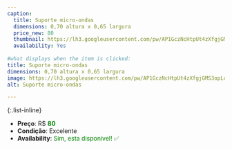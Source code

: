 ```yaml
---
caption:
  title: Suporte micro-ondas
  dimensions: 0,70 altura x 0,65 largura
  price_new: 80
  thumbnail: https://lh3.googleusercontent.com/pw/AP1GczNcHtpUt4zXfgjGMS3opLuSUilU2fyGcjj2O86W4LEdVde2d0kT8jGfvG1XvPJBgaXciy9OWPLVi7kADJekWK374Eo0wmrpaz9M9yLuELTEm_1nFWtbmebhGVhH5DzBHYT3n9O4d66MbO92tpzQdkFoiw=w1220-h1626-s-no-gm?authuser=0
  availability: Yes
  
#what displays when the item is clicked:
title: Suporte micro-ondas
dimensions: 0,70 altura x 0,65 largura
image: https://lh3.googleusercontent.com/pw/AP1GczNcHtpUt4zXfgjGMS3opLuSUilU2fyGcjj2O86W4LEdVde2d0kT8jGfvG1XvPJBgaXciy9OWPLVi7kADJekWK374Eo0wmrpaz9M9yLuELTEm_1nFWtbmebhGVhH5DzBHYT3n9O4d66MbO92tpzQdkFoiw=w1220-h1626-s-no-gm?authuser=0
alt: Suporte micro-ondas

---
```

{:.list-inline} 
- **Preço**: R$ <span style="color:green">**80**</span>
- **Condição**: Excelente
- **Availability**: <span style='color:green'>Sim, esta disponível! ✅</span>
